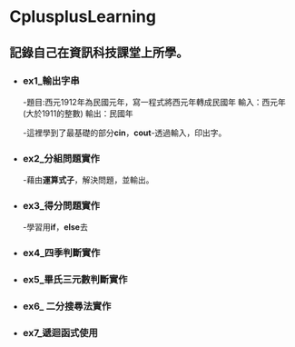 # CplusplusLearning
## 記錄自己在資訊科技課堂上所學。
+ ### ex1_輸出字串
  -題目:西元1912年為民國元年，寫一程式將西元年轉成民國年 輸入：西元年(大於1911的整數) 輸出：民國年
  
  -這裡學到了最基礎的部分**cin**，**cout**-透過輸入，印出字。
+ ### ex2_分組問題實作
  -藉由**運算式子**，解決問題，並輸出。
+ ### ex3_得分問題實作
  -學習用**if**，**else**去
+ ### ex4_四季判斷實作
+ ### ex5_畢氏三元數判斷實作
+ ### ex6_ 二分搜尋法實作
+ ### ex7_遞迴函式使用
